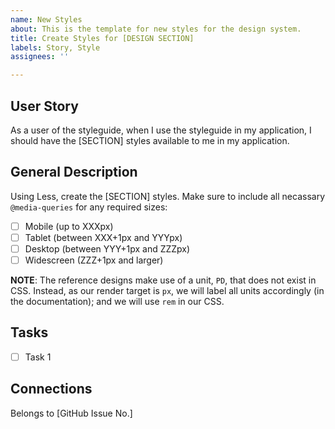 ```yaml
---
name: New Styles
about: This is the template for new styles for the design system.
title: Create Styles for [DESIGN SECTION]
labels: Story, Style
assignees: ''

---
```


## User Story
As a user of the styleguide, when I use the styleguide in my application, I should have the [SECTION] styles available to me in my application.

## General Description
Using Less, create the [SECTION] styles. Make sure to include all necassary `@media-queries` for any required sizes:

- [ ] Mobile (up to XXXpx)
- [ ] Tablet (between XXX+1px and YYYpx)
- [ ] Desktop (between YYY+1px and ZZZpx)
- [ ] Widescreen (ZZZ+1px and larger)

**NOTE**: The reference designs make use of a unit, `PD`, that does not exist in CSS. Instead, as our render target is `px`, we will label all units accordingly (in the documentation); and we will use `rem` in our CSS.

## Tasks
- [ ] Task 1

## Connections
Belongs to [GitHub Issue No.]
